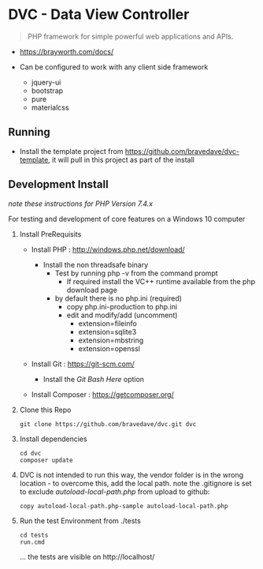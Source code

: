 # DVC - Data View Controller
> PHP framework for simple powerful web applications and APIs.

* https://brayworth.com/docs/

* Can be configured to work with any client side framework
  * jquery-ui
  * bootstrap
  * pure
  * materialcss

## Running
* Install the template project from https://github.com/bravedave/dvc-template, it will pull in this project as part of the install


## Development Install
  _note these instructions for PHP Version 7.4.x_

For testing and development of core features on a Windows 10 computer
1. Install PreRequisits
   * Install PHP : http://windows.php.net/download/
     * Install the non threadsafe binary
       * Test by running php -v from the command prompt
         * If required install the VC++ runtime available from the php download page
       * by default there is no php.ini (required)
         * copy php.ini-production to php.ini
         * edit and modify/add (uncomment)
           * extension=fileinfo
           * extension=sqlite3
           * extension=mbstring
           * extension=openssl

   * Install Git : https://git-scm.com/
     * Install the *Git Bash Here* option
   * Install Composer : https://getcomposer.org/

2. Clone this Repo
   ```
   git clone https://github.com/bravedave/dvc.git dvc
   ```

2. Install dependencies
   ```
   cd dvc
   composer update
   ```

1. DVC is not intended to run this way, the vendor folder is in the wrong location - to overcome this, add the local path. note the .gitignore is set to exclude _autoload-local-path.php_ from upload to github:
   ```
   copy autoload-local-path.php-sample autoload-local-path.php
   ```

3. Run the test Environment from ./tests
   ```
   cd tests
   run.cmd
   ```

   ... the tests are visible on http://localhost/
